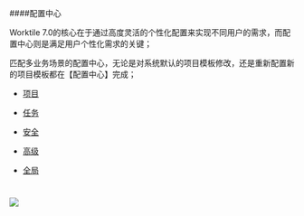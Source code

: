 ####配置中心

Worktile 7.0的核心在于通过高度灵活的个性化配置来实现不同用户的需求，而配置中心则是满足用户个性化需求的关键；

匹配多业务场景的配置中心，无论是对系统默认的项目模板修改，还是重新配置新的项目模板都在【配置中心】完成；

* [项目](/guide/project/configuration/xiang-mu.md)

* [任务](/guide/project/configuration/ren-wu.md)

* [安全](/guide/project/configuration/an-quan.md)

* [高级](/guide/project/configuration/gao-ji.md)

* [全局  
  ](/guide/project/configuration/quan-ju.md)

# ![](/assets/3配置中心1.png)



